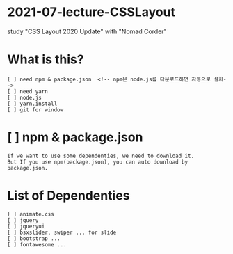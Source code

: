 # 2021-07-lecture-CSSLayout

study "CSS Layout 2020 Update" with "Nomad Corder"

# What is this?

    [ ] need npm & package.json  <!-- npm은 node.js를 다운로드하면 자동으로 설치-->
    [ ] need yarn
    [ ] node.js
    [ ] yarn.install
    [ ] git for window

# [ ] npm & package.json

    If we want to use some dependenties, we need to download it.
    But If you use npm(package.json), you can auto download by package.json.

# List of Dependenties

    [ ] animate.css
    [ ] jquery
    [ ] jqueryui
    [ ] bsxslider, swiper ... for slide
    [ ] bootstrap ...
    [ ] fontawesome ...

